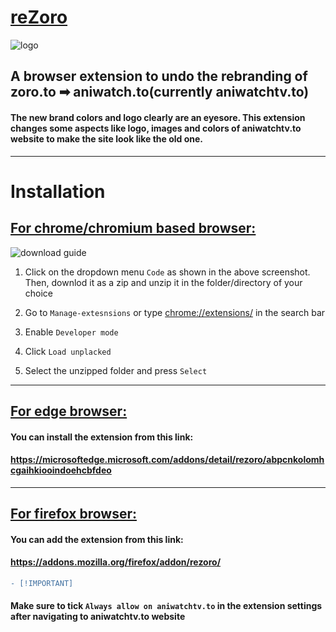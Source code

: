 # <u>reZoro </u>
![logo](https://i.imgur.com/6uhWFUa.png)

## A browser extension to undo the rebranding of zoro.to ➡ aniwatch.to(currently aniwatchtv.to)
 
#### The new brand colors and logo clearly are an eyesore. This extension changes some aspects like logo, images and colors of aniwatchtv.to website to make the site look like the old one. 

<hr/>

# Installation

##  <u>For chrome/chromium based browser:</u>
![download guide](https://i.imgur.com/9DKjWcG.png)

 1. Click on the dropdown menu ```Code``` as shown in the above screenshot. Then, downlod it as a zip and unzip it in the folder/directory of your choice

 2. Go to ```Manage-extesnsions``` or type  <a href="chrome://exntesions">chrome://extensions/</a> in the search bar
3. Enable ```Developer mode```
4. Click ```Load unplacked```
5. Select the unzipped folder and press ```Select```
<hr/>

## <u> For edge browser:</u>
#### You can install the extension from this link:
#### https://microsoftedge.microsoft.com/addons/detail/rezoro/abpcnkolomhcgaihkiooindoehcbfdeo
<hr/>

## <u> For firefox browser:</u>
#### You can add the extension from this link:
#### https://addons.mozilla.org/firefox/addon/rezoro/
 ```diff
- [!IMPORTANT] 
```
#### Make sure to tick ```Always allow on aniwatchtv.to``` in the extension settings after navigating to aniwatchtv.to website
